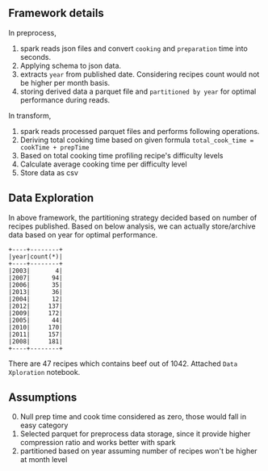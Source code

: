 ## Framework details

In preprocess,
1. spark reads json files and convert `cooking` and `preparation` time into
   seconds.
2. Applying schema to json data.
3. extracts `year` from published date. Considering recipes count would
   not be higher per month basis.
4. storing derived data a parquet file and `partitioned by year` for optimal performance during reads.

In transform, 
1. spark reads processed parquet files and performs following operations.
2. Deriving total cooking time based on given formula `total_cook_time = cookTime + prepTime`
3. Based on total cooking time profiling recipe's difficulty levels
4. Calculate average cooking time per difficulty level
5. Store data as csv 

## Data Exploration

In above framework, the partitioning strategy decided based on number of recipes published.
Based on below analysis, we can actually store/archive data based on year for optimal performance.

```
+----+--------+
|year|count(*)|
+----+--------+
|2003|       4|
|2007|      94|
|2006|      35|
|2013|      36|
|2004|      12|
|2012|     137|
|2009|     172|
|2005|      44|
|2010|     170|
|2011|     157|
|2008|     181|
+----+--------+
```

There are 47 recipes which contains beef out of 1042.
Attached `Data Xploration` notebook.

## Assumptions

0. Null prep time and cook time considered as zero, those would fall in easy category
1. Selected parquet for preprocess data storage, since it provide higher compression ratio and works better with spark
2. partitioned based on year assuming number of recipes won't be higher at month level

